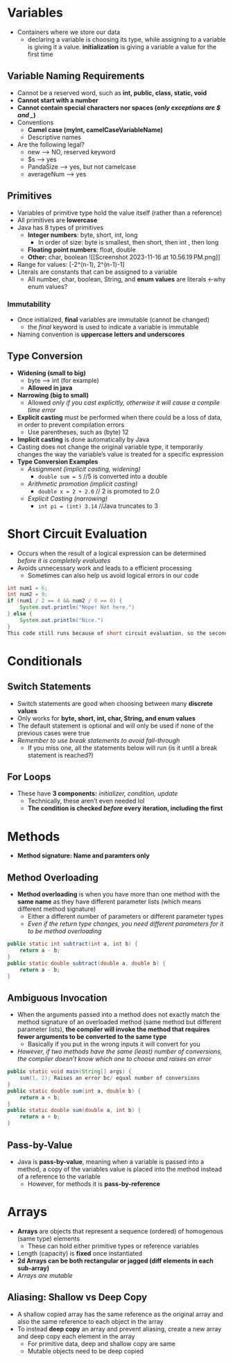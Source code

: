 # Variables
* Containers where we store our data 
	* declaring a variable is choosing its type, while assigning to a variable is giving it a value. **initialization** is giving a variable a value for the first time
## Variable Naming Requirements
* Cannot be a reserved word, such as **int, public, class, static, void**
* **Cannot start with a number**
* **Cannot contain special characters nor spaces (*only exceptions are $ and _*)**
* Conventions
	* **Camel case (myInt, camelCaseVariableName)**
	* Descriptive names
* Are the following legal?
	* new –> NO, reserved keyword
	* $s –> yes
	* PandaSize –> yes, but not camelcase
	* averageNum –> yes
## Primitives
* Variables of primitive type hold the value itself (rather than a reference)
* All primitives are **lowercase**
* Java has 8 types of primitives
	* **Integer numbers**: byte, short, int, long
		* In order of size: byte is smallest, then short, then int , then long
	* **Floating point numbers**: float, double
	* **Other:** char, boolean
![[Screenshot 2023-11-16 at 10.56.19 PM.png]]
* Range for values: [-2^(n-1), 2^(n-1)-1]
* Literals are constants that can be assigned to a variable
	* All number, char, boolean, String, and **enum values** are literals ←why enum values?
### Immutability
* Once initialized, **final** variables are immutable (cannot be changed)
	* the *final* keyword is used to indicate a variable is immutable
* Naming convention is **uppercase letters and underscores**
## Type Conversion
* **Widening (small to big)**
	* byte –> int (for example)
	* **Allowed in java**
* **Narrowing (big to small)**
	* Allowed *only if you cast explicitly, otherwise it will cause a compile time error*
* **Explicit casting** must be performed when there could be a loss of data, in order to prevent compilation errors
	* Use parentheses, such as (byte) 12
* **Implicit casting** is done automatically by Java
* Casting does not change the original variable type, it temporarily changes the way the variable’s value is treated for a specific expression
* **Type Conversion Examples**
	* *Assignment (implicit casting, widening)*
		* `double sum = 5` //5 is converted into a double
	* *Arithmetic promotion (implicit casting)*
		* `double x = 2 + 2.0` // 2 is promoted to 2.0
	* *Explicit Casting (narrowing)*
		* `int pi = (int) 3.14` //Java truncates to 3
# Short Circuit Evaluation
* Occurs when the result of a logical expression can be determined *before it is completely evaluates*
* Avoids unnecessary work and leads to a efficient processing
	* Sometimes can also help us avoid logical errors in our code
```java
int num1 = 6;
int num2 = 9;
if (num1 / 2 == 4 && num2 / 0 == 0) {
	System.out.println("Nope! Not here.")
} else {
	System.out.println("Nice.")
}
This code still runs because of short circuit evaluation, so the second statement will never run
```

# Conditionals
## Switch Statements
* Switch statements are good when choosing between many **discrete values**
* Only works for **byte, short, int, char, String, and enum values**
* The default statement is optional and will only be used if none of the previous cases were true
* *Remember to use break statements to avoid fall-through*
	* If you miss one, all the statements below will run (is it until a break statement is reached?)
## For Loops
* These have **3 components:** *initializer, condition, update*
	* Technically, these aren’t even needed lol
	* **The condition is checked *before* every iteration, including the first**
# Methods
* **Method signature: Name and paramters only**
## Method Overloading
* **Method overloading** is when you have more than one method with the **same name** as they have different parameter lists (which means different method signature)
	* Either a different number of parameters or different parameter types
	* *Even if the return type changes, you need different parameters for it to be method overloading*
```java
public static int subtract(int a, int b) {
	return a - b;
}
public static double subtract(double a, double b) {
	return a - b;
}
```
## Ambiguous Invocation
* When the arguments passed into a method does not exactly match the method signature of an overloaded method (same method but different parameter lists), **the compiler will invoke the method that requires fewer arguments to be converted to the same type**
	* Basically if you put in the wrong inputs it will convert for you
* *However, if two methods have the same (least) number of conversions, the compiler doesn’t know which one to choose and raises an error*
```java
public static void main(String[] args) {
	sum(1, 2); Raises an error bc/ equal number of conversions
}
public static double sum(int a, double b) {
	return a + b;
}
public static double sum(double a, int b) {
	return a + b;
}
```
## Pass-by-Value
* Java is **pass-by-value**, meaning when a variable is passed into a method, a copy of the variables value is placed into the method instead of a reference to the variable
	* However, for methods it is **pass-by-reference**
# Arrays
* **Arrays** are objects that represent a sequence (ordered) of homogenous (same type) elements
	* These can hold either primitive types or reference variables
* Length (capacity) is **fixed** once instantiated
* **2d Arrays can be both rectangular or jagged (diff elements in each sub-array)**
* *Arrays are mutable*
## Aliasing: Shallow vs Deep Copy
* A shallow copied array has the same reference as the original array and also the same reference to each object in the array
* To instead **deep copy** an array and prevent aliasing, create a new array and deep copy each element in the array
	* For primitive data, deep and shallow copy are same
	* Mutable objects need to be deep copied